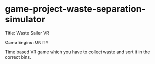 # game-project-waste-separation-simulator
 
Title: Waste Sailer VR

Game Engine: UNITY

Time based VR game which you have to collect waste and sort it in the correct bins.
